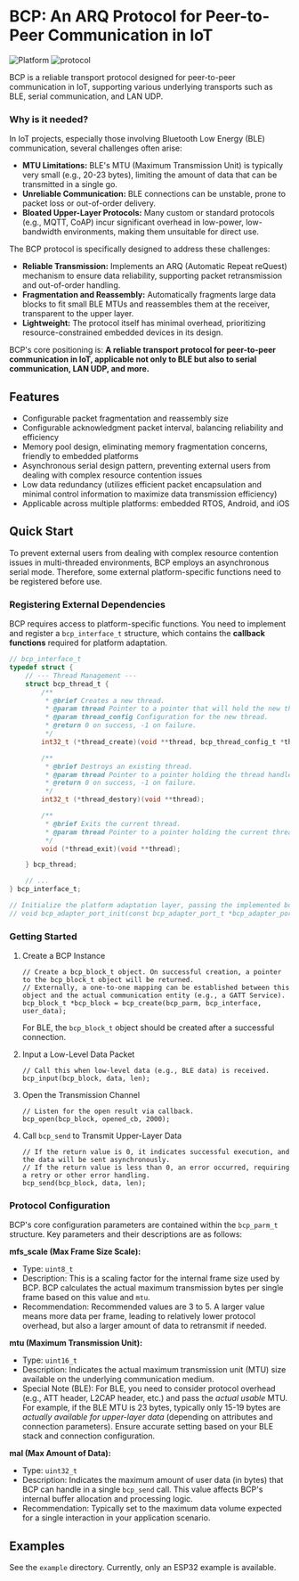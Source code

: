 
# BCP: An ARQ Protocol for Peer-to-Peer Communication in IoT
![Platform](https://img.shields.io/badge/Platform-RTOS%2FAndroid%2FiOS-green) ![protocol](https://img.shields.io/badge/protocol-BLE-brightgreen)


BCP is a reliable transport protocol designed for peer-to-peer communication in IoT, supporting various underlying transports such as BLE, serial communication, and LAN UDP.

### Why is it needed?

In IoT projects, especially those involving Bluetooth Low Energy (BLE) communication, several challenges often arise:
*   **MTU Limitations:** BLE's MTU (Maximum Transmission Unit) is typically very small (e.g., 20-23 bytes), limiting the amount of data that can be transmitted in a single go.
*   **Unreliable Communication:** BLE connections can be unstable, prone to packet loss or out-of-order delivery.
*   **Bloated Upper-Layer Protocols:** Many custom or standard protocols (e.g., MQTT, CoAP) incur significant overhead in low-power, low-bandwidth environments, making them unsuitable for direct use.

The BCP protocol is specifically designed to address these challenges:
*   **Reliable Transmission:** Implements an ARQ (Automatic Repeat reQuest) mechanism to ensure data reliability, supporting packet retransmission and out-of-order handling.
*   **Fragmentation and Reassembly:** Automatically fragments large data blocks to fit small BLE MTUs and reassembles them at the receiver, transparent to the upper layer.
*   **Lightweight:** The protocol itself has minimal overhead, prioritizing resource-constrained embedded devices in its design.

BCP's core positioning is: **A reliable transport protocol for peer-to-peer communication in IoT, applicable not only to BLE but also to serial communication, LAN UDP, and more.**

## Features
- Configurable packet fragmentation and reassembly size
- Configurable acknowledgment packet interval, balancing reliability and efficiency
- Memory pool design, eliminating memory fragmentation concerns, friendly to embedded platforms
- Asynchronous serial design pattern, preventing external users from dealing with complex resource contention issues
- Low data redundancy (utilizes efficient packet encapsulation and minimal control information to maximize data transmission efficiency)
- Applicable across multiple platforms: embedded RTOS, Android, and iOS

## Quick Start

To prevent external users from dealing with complex resource contention issues in multi-threaded environments, BCP employs an asynchronous serial mode. Therefore, some external platform-specific functions need to be registered before use.

### Registering External Dependencies

BCP requires access to platform-specific functions. You need to implement and register a `bcp_interface_t` structure, which contains the **callback functions** required for platform adaptation.

```c
// bcp_interface_t
typedef struct {
    // --- Thread Management ---
    struct bcp_thread_t {
        /**
         * @brief Creates a new thread.
         * @param thread Pointer to a pointer that will hold the new thread handle.
         * @param thread_config Configuration for the new thread.
         * @return 0 on success, -1 on failure.
         */
        int32_t (*thread_create)(void **thread, bcp_thread_config_t *thread_config);

        /**
         * @brief Destroys an existing thread.
         * @param thread Pointer to a pointer holding the thread handle to destroy.
         * @return 0 on success, -1 on failure.
         */
        int32_t (*thread_destory)(void **thread);

        /**
         * @brief Exits the current thread.
         * @param thread Pointer to a pointer holding the current thread handle.
         */
        void (*thread_exit)(void **thread);

    } bcp_thread;

    // ... 
} bcp_interface_t;

// Initialize the platform adaptation layer, passing the implemented bcp_interface_t
// void bcp_adapter_port_init(const bcp_adapter_port_t *bcp_adapter_port);
```

### Getting Started

1.  Create a BCP Instance

        // Create a bcp_block_t object. On successful creation, a pointer to the bcp_block_t object will be returned.
        // Externally, a one-to-one mapping can be established between this object and the actual communication entity (e.g., a GATT Service).
        bcp_block_t *bcp_block = bcp_create(bcp_parm, bcp_interface, user_data);

    For BLE, the `bcp_block_t` object should be created after a successful connection.

2.  Input a Low-Level Data Packet

        // Call this when low-level data (e.g., BLE data) is received.
        bcp_input(bcp_block, data, len);

3.  Open the Transmission Channel

        // Listen for the open result via callback.
        bcp_open(bcp_block, opened_cb, 2000);

4.  Call `bcp_send` to Transmit Upper-Layer Data

        // If the return value is 0, it indicates successful execution, and the data will be sent asynchronously.
        // If the return value is less than 0, an error occurred, requiring a retry or other error handling.
        bcp_send(bcp_block, data, len);

### Protocol Configuration

BCP's core configuration parameters are contained within the `bcp_parm_t` structure. Key parameters and their descriptions are as follows:

**mfs_scale (Max Frame Size Scale):**
- Type: `uint8_t`
- Description: This is a scaling factor for the internal frame size used by BCP. BCP calculates the actual maximum transmission bytes per single frame based on this value and `mtu`.
- Recommendation: Recommended values are 3 to 5. A larger value means more data per frame, leading to relatively lower protocol overhead, but also a larger amount of data to retransmit if needed.

**mtu (Maximum Transmission Unit):**
- Type: `uint16_t`
- Description: Indicates the actual maximum transmission unit (MTU) size available on the underlying communication medium.
- Special Note (BLE): For BLE, you need to consider protocol overhead (e.g., ATT header, L2CAP header, etc.) and pass the *actual usable* MTU. For example, if the BLE MTU is 23 bytes, typically only 15-19 bytes are *actually available for upper-layer data* (depending on attributes and connection parameters). Ensure accurate setting based on your BLE stack and connection configuration.

**mal (Max Amount of Data):**
- Type: `uint32_t`
- Description: Indicates the maximum amount of user data (in bytes) that BCP can handle in a single `bcp_send` call. This value affects BCP's internal buffer allocation and processing logic.
- Recommendation: Typically set to the maximum data volume expected for a single interaction in your application scenario.

## Examples

See the `example` directory. Currently, only an ESP32 example is available.

